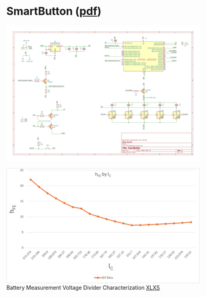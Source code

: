 # SmartButton ([pdf](https://github.com/GillesZunino/SmartButton/blob/main/Pictures/SmartButton.pdf?raw=true))

![Schematics](https://github.com/GillesZunino/SmartButton/blob/main/Pictures/SmartButton.svg?raw=true)

![Battery Measurement Voltage Divider Transistor Gain Characterization](https://github.com/GillesZunino/SmartButton/blob/main/Pictures/Battery-Voltage-Divider-hfe.png?raw=true)
Battery Measurement Voltage Divider Characterization [XLXS](https://github.com/GillesZunino/SmartButton/blob/main/Data/SmartButton-Battery-Voltage-Divider-Characterization.xlsx)